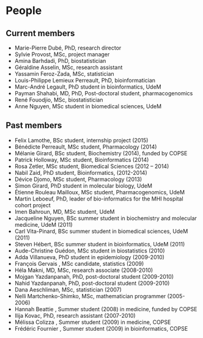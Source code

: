 
# People


## Current members

* Marie-Pierre Dubé, PhD, research director
* Sylvie Provost, MSc, project manager
* Amina Barhdadi, PhD, biostatistician
* Géraldine Asselin, MSc, research assistant
* Yassamin Feroz-Zada, MSc, statistician
* Louis-Philippe Lemieux Perreault, PhD, bioinformatician
* Marc-André Legault, PhD student in bioinformatics, UdeM
* Payman Shahabi, MD, PhD, Post-doctoral student, pharmacogenomics
* René Fouodjio, MSc, biostatistician
* Anne Nguyen, MSc student in biomedical sciences, UdeM


## Past members

* Felix Lamothe, BSc student, internship project (2015)
* Bénédicte Perreault, MSc student, Pharmacology (2014)
* Mélanie Girard, BSc student, Biochemistry (2014), funded by COPSE
* Patrick Holloway, MSc student, Bioinformatics (2014)
* Rosa Zetler, MSc student, Biomedical Sciences (2012 – 2014)
* Nabil Zaid, PhD student, Bioinformatics, (2012-2014)
* Dévice Djomo, MSc student, Pharmacology (2013)
* Simon Girard, PhD student in molecular biology, UdeM
* Étienne Rouleau Mailloux, MSc student, Pharmacogenomics, UdeM
* Martin Leboeuf, PhD, leader of bio-informatics for the MHI hospital cohort project
* Imen Bahroun, MD, MSc student, UdeM
* Jacqueline Nguyen, BSc summer student in biochemistry and molecular medicine, UdeM (2011)
* Carl Vita-Pinard, BSc summer student in biomedical sciences, UdeM (2011)
* Steven Hébert, BSc summer student in bioinformatics, UdeM (2011)
* Aude-Christine Guédon, MSc student in biostatistics (2010)
* Adda Villanueva, PhD student in epidemiology (2009-2010)
* François Gervais , MSc candidate, statistics (2009)
* Héla Makni, MD, MSc, research associate (2008-2010)
* Mojgan Yazdanpanah, PhD, post-doctoral student (2009-2010)
* Nahid Yazdanpanah, PhD, post-doctoral student (2009-2010)
* Dana Aeschliman, MSc, statistician (2007)
* Nelli Martchenko-Shimko, MSc, mathematician programmer (2005-2006)
* Hannah Beattie , Summer student (2008) in medicine, funded by COPSE
* Ilija Kovac, PhD, research assistant (2007-2010)
* Mélissa Colizza , Summer student (2009) in medicine, COPSE
* Frédéric Fournier , Summer student (2009) in bioinformatics, COPSE

